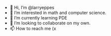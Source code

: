 - 👋 Hi, I’m @larryeppes
- 👀 I’m interested in math and computer science.
- 🌱 I’m currently learning PDE
- 💞️ I’m looking to collaborate on my own.
- 📫 How to reach me (x

<!---
larryeppes/larryeppes is a ✨ special ✨ repository because its `README.md` (this file) appears on your GitHub profile.
You can click the Preview link to take a look at your changes.
--->
